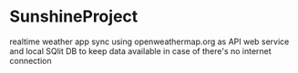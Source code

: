 # SunshineProject
realtime weather app sync using openweathermap.org as API web service and local SQlit DB to keep data available in case of there's no internet connection
